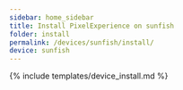 ```yaml
---
sidebar: home_sidebar
title: Install PixelExperience on sunfish
folder: install
permalink: /devices/sunfish/install/
device: sunfish
---
```

{% include templates/device_install.md %}
